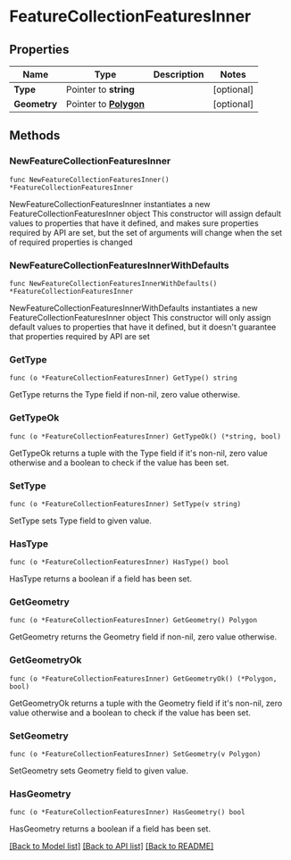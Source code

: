# FeatureCollectionFeaturesInner

## Properties

Name | Type | Description | Notes
------------ | ------------- | ------------- | -------------
**Type** | Pointer to **string** |  | [optional] 
**Geometry** | Pointer to [**Polygon**](Polygon.md) |  | [optional] 

## Methods

### NewFeatureCollectionFeaturesInner

`func NewFeatureCollectionFeaturesInner() *FeatureCollectionFeaturesInner`

NewFeatureCollectionFeaturesInner instantiates a new FeatureCollectionFeaturesInner object
This constructor will assign default values to properties that have it defined,
and makes sure properties required by API are set, but the set of arguments
will change when the set of required properties is changed

### NewFeatureCollectionFeaturesInnerWithDefaults

`func NewFeatureCollectionFeaturesInnerWithDefaults() *FeatureCollectionFeaturesInner`

NewFeatureCollectionFeaturesInnerWithDefaults instantiates a new FeatureCollectionFeaturesInner object
This constructor will only assign default values to properties that have it defined,
but it doesn't guarantee that properties required by API are set

### GetType

`func (o *FeatureCollectionFeaturesInner) GetType() string`

GetType returns the Type field if non-nil, zero value otherwise.

### GetTypeOk

`func (o *FeatureCollectionFeaturesInner) GetTypeOk() (*string, bool)`

GetTypeOk returns a tuple with the Type field if it's non-nil, zero value otherwise
and a boolean to check if the value has been set.

### SetType

`func (o *FeatureCollectionFeaturesInner) SetType(v string)`

SetType sets Type field to given value.

### HasType

`func (o *FeatureCollectionFeaturesInner) HasType() bool`

HasType returns a boolean if a field has been set.

### GetGeometry

`func (o *FeatureCollectionFeaturesInner) GetGeometry() Polygon`

GetGeometry returns the Geometry field if non-nil, zero value otherwise.

### GetGeometryOk

`func (o *FeatureCollectionFeaturesInner) GetGeometryOk() (*Polygon, bool)`

GetGeometryOk returns a tuple with the Geometry field if it's non-nil, zero value otherwise
and a boolean to check if the value has been set.

### SetGeometry

`func (o *FeatureCollectionFeaturesInner) SetGeometry(v Polygon)`

SetGeometry sets Geometry field to given value.

### HasGeometry

`func (o *FeatureCollectionFeaturesInner) HasGeometry() bool`

HasGeometry returns a boolean if a field has been set.


[[Back to Model list]](../README.md#documentation-for-models) [[Back to API list]](../README.md#documentation-for-api-endpoints) [[Back to README]](../README.md)


